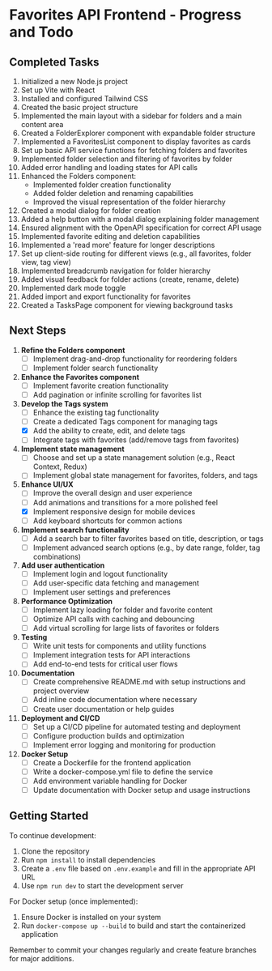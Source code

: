 # Favorites API Frontend - Progress and Todo

## Completed Tasks

1. Initialized a new Node.js project
2. Set up Vite with React
3. Installed and configured Tailwind CSS
4. Created the basic project structure
5. Implemented the main layout with a sidebar for folders and a main content area
6. Created a FolderExplorer component with expandable folder structure
7. Implemented a FavoritesList component to display favorites as cards
8. Set up basic API service functions for fetching folders and favorites
9. Implemented folder selection and filtering of favorites by folder
10. Added error handling and loading states for API calls
11. Enhanced the Folders component:
    - Implemented folder creation functionality
    - Added folder deletion and renaming capabilities
    - Improved the visual representation of the folder hierarchy
12. Created a modal dialog for folder creation
13. Added a help button with a modal dialog explaining folder management
14. Ensured alignment with the OpenAPI specification for correct API usage
15. Implemented favorite editing and deletion capabilities
16. Implemented a 'read more' feature for longer descriptions
17. Set up client-side routing for different views (e.g., all favorites, folder view, tag view)
18. Implemented breadcrumb navigation for folder hierarchy
19. Added visual feedback for folder actions (create, rename, delete)
20. Implemented dark mode toggle
21. Added import and export functionality for favorites
22. Created a TasksPage component for viewing background tasks

## Next Steps

1. **Refine the Folders component**
   - [ ] Implement drag-and-drop functionality for reordering folders
   - [ ] Implement folder search functionality

2. **Enhance the Favorites component**
   - [ ] Implement favorite creation functionality
   - [ ] Add pagination or infinite scrolling for favorites list

3. **Develop the Tags system**
   - [ ] Enhance the existing tag functionality
   - [ ] Create a dedicated Tags component for managing tags
   - [x] Add the ability to create, edit, and delete tags
   - [ ] Integrate tags with favorites (add/remove tags from favorites)

4. **Implement state management**
   - [ ] Choose and set up a state management solution (e.g., React Context, Redux)
   - [ ] Implement global state management for favorites, folders, and tags

5. **Enhance UI/UX**
   - [ ] Improve the overall design and user experience
   - [ ] Add animations and transitions for a more polished feel
   - [x] Implement responsive design for mobile devices
   - [ ] Add keyboard shortcuts for common actions

6. **Implement search functionality**
   - [ ] Add a search bar to filter favorites based on title, description, or tags
   - [ ] Implement advanced search options (e.g., by date range, folder, tag combinations)

7. **Add user authentication**
   - [ ] Implement login and logout functionality
   - [ ] Add user-specific data fetching and management
   - [ ] Implement user settings and preferences

8. **Performance Optimization**
   - [ ] Implement lazy loading for folder and favorite content
   - [ ] Optimize API calls with caching and debouncing
   - [ ] Add virtual scrolling for large lists of favorites or folders

9. **Testing**
   - [ ] Write unit tests for components and utility functions
   - [ ] Implement integration tests for API interactions
   - [ ] Add end-to-end tests for critical user flows

10. **Documentation**
    - [ ] Create comprehensive README.md with setup instructions and project overview
    - [ ] Add inline code documentation where necessary
    - [ ] Create user documentation or help guides

11. **Deployment and CI/CD**
    - [ ] Set up a CI/CD pipeline for automated testing and deployment
    - [ ] Configure production builds and optimization
    - [ ] Implement error logging and monitoring for production

12. **Docker Setup**
    - [ ] Create a Dockerfile for the frontend application
    - [ ] Write a docker-compose.yml file to define the service
    - [ ] Add environment variable handling for Docker
    - [ ] Update documentation with Docker setup and usage instructions

## Getting Started

To continue development:

1. Clone the repository
2. Run `npm install` to install dependencies
3. Create a `.env` file based on `.env.example` and fill in the appropriate API URL
4. Use `npm run dev` to start the development server

For Docker setup (once implemented):
1. Ensure Docker is installed on your system
2. Run `docker-compose up --build` to build and start the containerized application

Remember to commit your changes regularly and create feature branches for major additions.